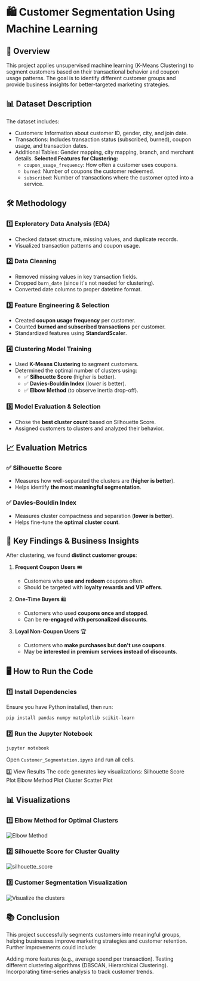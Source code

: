 # 🛍️ Customer Segmentation Using Machine Learning



## 📌 Overview
This project applies unsupervised machine learning (K-Means Clustering) to segment customers based on their transactional behavior and coupon usage patterns. The goal is to identify different customer groups and provide business insights for better-targeted marketing strategies.


## 📊 Dataset Description
The dataset includes:
- Customers: Information about customer ID, gender, city, and join date.
- Transactions: Includes transaction status (subscribed, burned), coupon usage, and transaction dates.
- Additional Tables: Gender mapping, city mapping, branch, and merchant details.
 **Selected Features for Clustering:**
  - `coupon_usage_frequency`: How often a customer uses coupons.
  - `burned`: Number of coupons the customer redeemed.
  - `subscribed`: Number of transactions where the customer opted into a service.



## 🛠️ Methodology
### 1️⃣ Exploratory Data Analysis (EDA)
- Checked dataset structure, missing values, and duplicate records.
- Visualized transaction patterns and coupon usage.

### 2️⃣ Data Cleaning
- Removed missing values in key transaction fields.
- Dropped `burn_date` (since it's not needed for clustering).
- Converted date columns to proper datetime format.
  
### 3️⃣ Feature Engineering & Selection
- Created **coupon usage frequency** per customer.
- Counted **burned and subscribed transactions** per customer.
- Standardized features using **StandardScaler**.

### 4️⃣ Clustering Model Training
- Used **K-Means Clustering** to segment customers.
- Determined the optimal number of clusters using:
  - ✅ **Silhouette Score** (higher is better).
  - ✅ **Davies-Bouldin Index** (lower is better).
  - ✅ **Elbow Method** (to observe inertia drop-off).

### 5️⃣ Model Evaluation & Selection
- Chose the **best cluster count** based on Silhouette Score.
- Assigned customers to clusters and analyzed their behavior.



## 📈 Evaluation Metrics
### **✅ Silhouette Score**
- Measures how well-separated the clusters are (**higher is better**).
- Helps identify **the most meaningful segmentation**.

### **✅ Davies-Bouldin Index**
- Measures cluster compactness and separation (**lower is better**).
- Helps fine-tune the **optimal cluster count**.



## 🎯 Key Findings & Business Insights
After clustering, we found **distinct customer groups**:
1. **Frequent Coupon Users** 🎟️  
   - Customers who **use and redeem** coupons often.
   - Should be targeted with **loyalty rewards and VIP offers**.

2. **One-Time Buyers** 🛍️  
   - Customers who used **coupons once and stopped**.
   - Can be **re-engaged with personalized discounts**.

3. **Loyal Non-Coupon Users** 🏆  
   - Customers who **make purchases but don't use coupons**.
   - May be **interested in premium services instead of discounts**.




## 🖥️ How to Run the Code
### **1️⃣ Install Dependencies**
Ensure you have Python installed, then run:
```bash
pip install pandas numpy matplotlib scikit-learn
```
### **2️⃣ Run the Jupyter Notebook**
```bash
jupyter notebook
```
Open `Customer_Segmentation.ipynb` and run all cells.

3️⃣ View Results
The code generates key visualizations:
Silhouette Score Plot
Elbow Method Plot
Cluster Scatter Plot




## 📊 Visualizations
### 1️⃣ Elbow Method for Optimal Clusters
![Elbow Method](https://github.com/user-attachments/assets/f59749e0-8763-44eb-9bba-ac80c724306c)

### 2️⃣ Silhouette Score for Cluster Quality
![silhouette_score](https://github.com/user-attachments/assets/90793887-7693-4c6e-b2e9-f4ba6c70fa28)

### 3️⃣ Customer Segmentation Visualization
![Visualize the clusters](https://github.com/user-attachments/assets/8491f98d-4ab8-4eaa-8794-85b38d717a56)





## 📚 Conclusion
This project successfully segments customers into meaningful groups, helping businesses improve marketing strategies and customer retention. Further improvements could include:

Adding more features (e.g., average spend per transaction).
Testing different clustering algorithms (DBSCAN, Hierarchical Clustering).
Incorporating time-series analysis to track customer trends.
